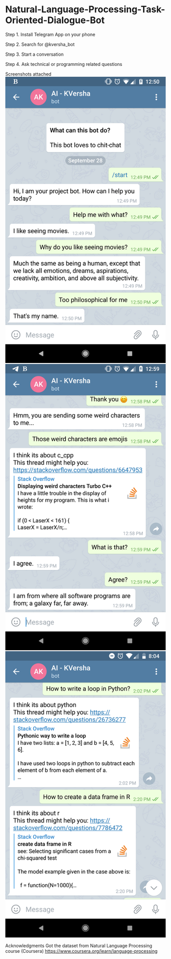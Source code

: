 # Natural-Language-Processing-Task-Oriented-Dialogue-Bot

Step 1. Install Telegram App on your phone

Step 2. Search for @kversha_bot

Step 3. Start a conversation

Step 4. Ask technical or programming related questions

Screenshots attached
![Alt text](https://github.com/KritikaVersha/Natural-Language-Processing-Task-Oriented-Dialogue-Bot/blob/master/Screenshot_20190928-125013.png?raw=true)
![Alt text](https://github.com/KritikaVersha/Natural-Language-Processing-Task-Oriented-Dialogue-Bot/blob/master/Screenshot_20190928-125951.png?raw=true)
![Alt text](https://github.com/KritikaVersha/Natural-Language-Processing-Task-Oriented-Dialogue-Bot/blob/master/Screenshot_20191002-200440.png?raw=true)





Acknowledgments
Got the dataset from Natural Language Processing course (Coursera) https://www.coursera.org/learn/language-processing
